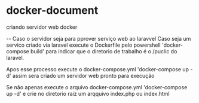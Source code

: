 # docker-document
criando servidor web docker

-- Caso o servidor seja para pprover serviço web ao laravvel 
Caso seja um servico criado via laravel execute o Dockerfile pelo powershell 'docker-compose build' para indicar que o diretorio de trabalho 
é o /puclic do laravel.

Apos esse processo execute o docker-compose.yml 'docker-compose up -d' assim sera criado um servidor web pronto para execução

Se não apenas execute o arquivo docker-compose.yml 'docker-compose up -d' e crie no diretorio raiz um arqquivo index.php ou index.html
 

